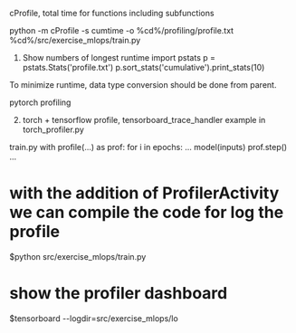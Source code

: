 cProfile, total time for functions including subfunctions

python -m cProfile -s cumtime -o %cd%/profiling/profile.txt %cd%/src/exercise_mlops/train.py

1. Show numbers of longest runtime
import pstats
p = pstats.Stats('profile.txt')
p.sort_stats('cumulative').print_stats(10)

To minimize runtime, data type conversion should be done from parent.

pytorch profiling

2. torch + tensorflow
profile, tensorboard_trace_handler
example in torch_profiler.py

train.py
with profile(...) as prof:
    for i in epochs:
        ...
        model(inputs)
        prof.step()
        ...
# with the addition of ProfilerActivity we can compile the code for log the profile
$python src/exercise_mlops/train.py

# show the profiler dashboard
$tensorboard --logdir=src/exercise_mlops/lo 
